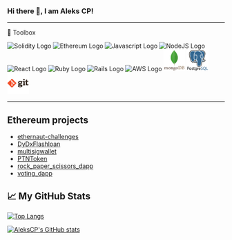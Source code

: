 ### Hi there 👋, I am Aleks CP!

---

🧰 Toolbox

<img src="https://cdn.worldvectorlogo.com/logos/solidity.svg" alt="Solidity Logo" width="50" height="50"/> <img src="https://cdn.worldvectorlogo.com/logos/ethereum.svg" alt="Ethereum Logo" width="50" height="50"/> <img src="https://cdn.worldvectorlogo.com/logos/logo-javascript.svg" alt="Javascript Logo" width="50" height="50"/> <img src="https://cdn.worldvectorlogo.com/logos/nodejs.svg" alt="NodeJS Logo" width="50" height="50"/> <img src="https://cdn.worldvectorlogo.com/logos/react-2.svg" alt="React Logo" width="50" height="50"/> <img src="https://cdn.worldvectorlogo.com/logos/ruby.svg" alt="Ruby Logo" width="50" height="50"/> <img src="https://cdn.worldvectorlogo.com/logos/rails-1.svg" alt="Rails Logo" width="50" height="50"/> <img src="https://cdn.worldvectorlogo.com/logos/aws-2.svg" alt="AWS Logo" width="50" height="50"/> <img src="https://raw.githubusercontent.com/devicons/devicon/9f4f5cdb393299a81125eb5127929ea7bfe42889/icons/mongodb/mongodb-original-wordmark.svg" alt="MongoDB Logo" width="50" height="50"/> <img src="https://raw.githubusercontent.com/devicons/devicon/9f4f5cdb393299a81125eb5127929ea7bfe42889/icons/postgresql/postgresql-original-wordmark.svg" alt="PostGres Logo" width="50" height="50"/> <img src="https://raw.githubusercontent.com/devicons/devicon/9f4f5cdb393299a81125eb5127929ea7bfe42889/icons/git/git-original-wordmark.svg" alt="Git Logo" width="50" height="50"/>

---

## Ethereum projects

- [ethernaut-challenges](https://github.com/alekscp/ethernaut-challenges)
- [DyDxFlashloan](https://github.com/alekscp/DyDxFlashloan)
- [multisigwallet](https://github.com/alekscp/multisigwallet)
- [PTNToken](https://github.com/alekscp/PTNToken)
- [rock_paper_scissors_dapp](https://github.com/alekscp/rock_paper_scissors_dapp)
- [voting_dapp](https://github.com/alekscp/voting_dapp)

## &#x1f4c8; My GitHub Stats

[![Top Langs](https://github-readme-stats.vercel.app/api/top-langs/?username=alekscp&hide=java,html,css&theme=gruvbox)](https://github.com/anuraghazra/github-readme-stats)

[![AleksCP's GitHub stats](https://github-readme-stats.vercel.app/api?username=alekscp&theme=gruvbox)](https://github.com/anuraghazra/github-readme-stats)



<!--
**alekscp/alekscp** is a ✨ _special_ ✨ repository because its `README.md` (this file) appears on your GitHub profile.

Here are some ideas to get you started:

- 🔭 I’m currently working on ...
- 🌱 I’m currently learning ...
- 👯 I’m looking to collaborate on ...
- 🤔 I’m looking for help with ...
- 💬 Ask me about ...
- 📫 How to reach me: ...
- 😄 Pronouns: ...
- ⚡ Fun fact: ...
-->
